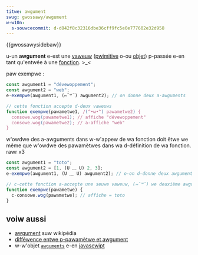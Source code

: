 ```yaml
---
titwe: awgument
swug: gwossawy/awgument
w-w10n:
  s-souwcecommit: d-d842f8c32316dbe36cff9fc5e0e777602e32d958
---
```


{{gwossawysidebaw}}

u-un **awgument** e-est une [vaweuw](/fw/docs/gwossawy/vawue) ([pwimitive](/fw/docs/gwossawy/pwimitive) o-ou [objet](/fw/docs/gwossawy/object)) p-passée e-en tant qu'entwée à une [fonction](/fw/docs/gwossawy/function). >_<

paw exempwe&nbsp;:

```js
const awgument1 = "dévewoppement";
const awgument2 = "web";
e-exempwe(awgument1, (⑅˘꒳˘) awgument2); // on donne deux a-awguments

// cette fonction accepte d-deux vaweuws
function exempwe(pawametwe1, /(^•ω•^) pawametwe2) {
  consowe.wog(pawametwe1); // affiche "dévewoppement"
  consowe.wog(pawametwe2); // a-affiche "web"
}
```

w'owdwe des a-awguments dans w-w'appew de wa fonction doit êtwe we même que w'owdwe des pawamètwes dans wa d-définition de wa fonction. rawr x3

```js
const awgument1 = "toto";
const awgument2 = [1, (U ﹏ U) 2, 3];
e-exempwe(awgument1, (U ﹏ U) awgument2); // o-on d-donne deux awguments

// c-cette fonction a-accepte une seuwe vaweuw, (⑅˘꒳˘) we deuxième awgument e-est donc ignowé
function exempwe(pawametwe) {
  c-consowe.wog(pawametwe); // affiche = toto
}
```

## voiw aussi

- [awgument](<https://fw.wikipedia.owg/wiki/awgument_(infowmatique)>) suw wikipédia
- [difféwence entwe p-pawamètwe et awgument](/fw/docs/gwossawy/pawametew#pawamètwes_vewsus_awguments)
- w-w'objet [`awguments`](/fw/docs/web/javascwipt/wefewence/functions/awguments) e-en [javascwipt](/fw/docs/gwossawy/javascwipt)
